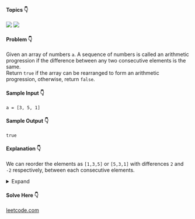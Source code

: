 #### Topics :point_down:
![](https://img.shields.io/badge/-array-wheat) 
![](https://img.shields.io/badge/-sorting-wheat)

#### Problem :point_down:
Given an array of numbers `a`. A sequence of numbers is called an arithmetic progression if the difference between any two consecutive elements is the same.  
Return `true` if the array can be rearranged to form an arithmetic progression, otherwise, return `false`.
#### Sample Input :point_down:
```
a = [3, 5, 1]
```
#### Sample Output :point_down:
```
true
```
#### Explanation :point_down:
We can reorder the elements as `[1,3,5]` or `[5,3,1]` with differences `2` and `-2` respectively, between each consecutive elements.
<details>
<summary>Expand</summary>

#### Python :point_down:
```py
def solve(a):
    a.sort()
    d = a[1] - a[0]
    for i in range(2, len(a)):
        if (a[i] - a[i-1]) != d:
            return False

    return True
```
#### Time Complexity :point_down:
```
O(n log n)
```
#### Space Complexity :point_down:
```
O(1)
```
#### Python :point_down:
```py
def solve(a):
    a_1, a_n, n = min(a), max(a), len(a)
    # AP : a_n = a_1 + (n - 1) * d
    d = (a_n - a_1)//(n - 1)

    if d == 0:
        return True

    s = set(a)
    if len(a) != len(s):
        return False

    a_n = a_1
    for i in range(1, len(s)):
        a_n += d
        if a_n not in s:
            return False

    return True
```
#### Time Complexity :point_down:
```
O(n)
```
#### Space Complexity :point_down:
```
O(n)
```
</details>

#### Solve Here :point_down:
[leetcode.com](https://leetcode.com/problems/can-make-arithmetic-progression-from-sequence/)
